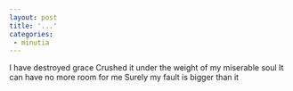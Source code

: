 ```yaml
---
layout: post
title: '...'
categories:
 - minutia
---
```


I have destroyed grace
Crushed it under the weight of my miserable soul
It can have no more room for me
Surely my fault is bigger than it

